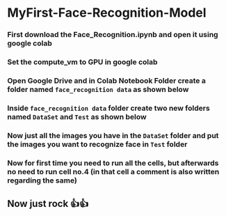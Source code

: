 # MyFirst-Face-Recognition-Model #
### First download the Face_Recognition.ipynb and open it using google colab ###
### Set the compute_vm to GPU in google colab ###
### Open Google Drive and in Colab Notebook Folder create a folder named ```face_recognition data``` as shown below ###
### Inside ```face_recognition data``` folder create two new folders named ```DataSet``` and ```Test``` as shown below ###
### Now just all the images you have in the ```DataSet``` folder and put the images you want to recognize face in ```Test``` folder ###
### Now for first time you need to run all the cells, but afterwards no need to run cell no.4 (in that cell a comment is also written regarding the same) ###
## Now just rock 👍👍 ##
